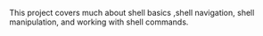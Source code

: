 This project covers much about shell basics ,shell navigation, shell manipulation, and working with shell commands.

